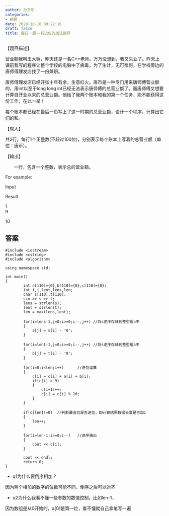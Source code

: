 ```yaml
---
author: 孙百乐
categories:
- 刷题
date: 2020-10-10 09:22:16
draft: false
title: 每日一题--有进位的加法运算
---
```


【题目描述】

营业额我叫王大锤，昨天还是一名C++老师。万万没想到，我又失业了。昨天上课前我写的程序让整个学校的电脑中了病毒。为了生计，无可奈何，在学校旁边的唐师傅理发店找了一份兼职。

唐师傅理发店已经开张十年有余，生意红火。唐币是一种专门用来唐师傅营业额的，用int以至于long long int已经无法表示唐师傅的总营业额了。而唐师傅又想要计算自开业以来的总营业额。他给了我两个账本和我的第一个任务，能不能获得这份工作，在此一举！

每个账本都已经在最后一页写上了这一时期的总营业额，设计一个程序，计算出它们的和。

【输入】

共2行，每行1个正整数(不超过100位)，分别表示每个账本上写着的总营业额（单位：唐币）。

【输出】

       一行，包含一个整数，表示总的营业额。

For example:

Input

Result

1  
9

10

## 答案

```
#include <iostream>
#include <cstring>
#include <algorithm>

using namespace std;

int main()
{
        int a[110]={0},b[110]={0},c[110]={0};
        int i,j,lent,lens,len;
        char s[110],t[110];
        cin >> s >> t;
        lens = strlen(s);
        lent = strlen(t);
        len = max(lens,lent);

        for(i=lens-1,j=0;i>=0;i--,j++) //将s逆序存储到整型组a中
        {
            a[j] = s[i] - '0';
        }

        for(i=lent-1,j=0;i>=0;i--,j++) //将s逆序存储到整型组a中
        {
            b[j] = t[i] - '0';
        }

        for(i=0;i<len;i++)      //进位运算
        {
            c[i] = c[i] + a[i] + b[i];
            if(c[i] > 9)
            {
                c[i+1]++;
                c[i] = c[i] % 10;
            }
        }

        if(c[len]!=0)  //判断最高位是否进位，即计算结果数据长度是否加1
        {
            len++;
        }

        for(i=len-1;i>=0;i--)   //逆序输出
        {
            cout << c[i];
        }

        cout << endl;
        return 0;
}
```

*   q1为什么要倒序相加？

因为两个相加的数字的位数可能不同，倒序之后可以对齐

*   q2为什么我看不懂一些参数的数值控制，比如len-1...

因为数组是从0开始的，a\[0\]是第一位，看不懂就自己拿笔写一遍